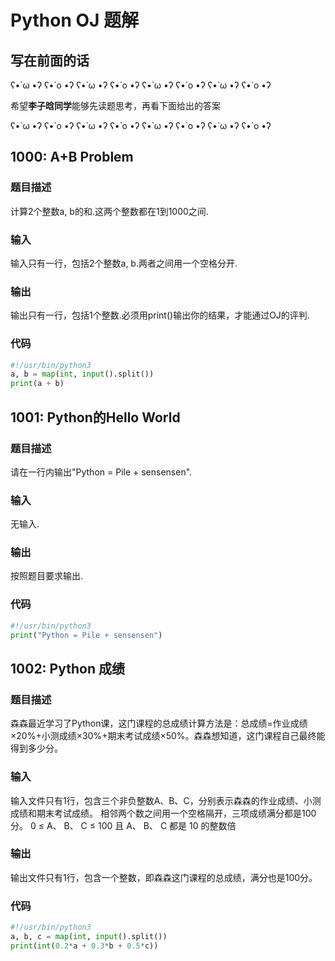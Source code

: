# Python OJ 题解

## 写在前面的话

ʕ•̀ ω •́ʔ ʕ•̀ o •́ʔ ʕ•̀ ω •́ʔ ʕ•̀ o •́ʔ ʕ•̀ ω •́ʔ ʕ•̀ o •́ʔ ʕ•̀ ω •́ʔ ʕ•̀ o •́ʔ

希望**李子晗同学**能够先读题思考，再看下面给出的答案

ʕ•̀ ω •́ʔ ʕ•̀ o •́ʔ ʕ•̀ ω •́ʔ ʕ•̀ o •́ʔ ʕ•̀ ω •́ʔ ʕ•̀ o •́ʔ ʕ•̀ ω •́ʔ ʕ•̀ o •́ʔ

## 1000: A+B Problem

### 题目描述

计算2个整数a, b的和.这两个整数都在1到1000之间.

### 输入

输入只有一行，包括2个整数a, b.两者之间用一个空格分开.

### 输出

输出只有一行，包括1个整数.必须用print()输出你的结果，才能通过OJ的评判.

### 代码

```python
#!/usr/bin/python3
a, b = map(int, input().split())
print(a + b)
```

## 1001: Python的Hello World

### 题目描述

请在一行内输出"Python = Pile + sensensen".

### 输入

无输入.

### 输出

按照题目要求输出.

### 代码

```python
#!/usr/bin/python3
print("Python = Pile + sensensen")
```

## 1002: Python 成绩

### 题目描述

森森最近学习了Python课，这门课程的总成绩计算方法是：总成绩=作业成绩×20%+小测成绩×30%+期末考试成绩×50%。森森想知道，这门课程自己最终能得到多少分。

### 输入

输入文件只有1行，包含三个非负整数A、B、C，分别表示森森的作业成绩、小测成绩和期末考试成绩。
相邻两个数之间用一个空格隔开，三项成绩满分都是100分。
0 ≤ A、 B、 C ≤ 100 且 A、 B、 C 都是 10 的整数倍

### 输出

输出文件只有1行，包含一个整数，即森森这门课程的总成绩，满分也是100分。

### 代码

```python
#!/usr/bin/python3
a, b, c = map(int, input().split())
print(int(0.2*a + 0.3*b + 0.5*c))
```
